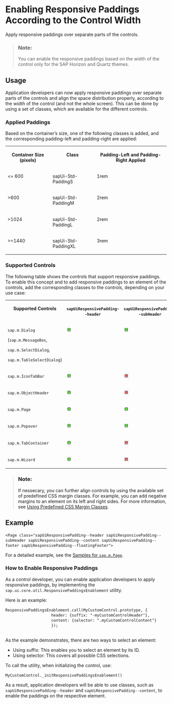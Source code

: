 <!-- loio3b718b5372fa457c92cf5087a673e953 -->

# Enabling Responsive Paddings According to the Control Width

Apply responsive paddings over separate parts of the controls.

> ### Note:  
> You can enable the responsive paddings based on the width of the control only for the SAP Horizon and Quartz themes.



<a name="loio3b718b5372fa457c92cf5087a673e953__section_d2f_1pv_jjb"/>

## Usage

Application developers can now apply responsive paddings over separate parts of the controls and align the space distribution properly, according to the width of the control \(and not the whole screen\). This can be done by using a set of classes, which are available for the different controls.



### Applied Paddings

Based on the container’s size, one of the following classes is added, and the corresponding padding-left and padding-right are applied:


<table>
<tr>
<th valign="top">

Container Size \(pixels\)



</th>
<th valign="top">

Class



</th>
<th valign="top">

Padding-Left and Padding-Right Applied



</th>
</tr>
<tr>
<td valign="top">

<= 600



</td>
<td valign="top">

sapUi-Std-PaddingS



</td>
<td valign="top">

1rem



</td>
</tr>
<tr>
<td valign="top">

\>600



</td>
<td valign="top">

sapUi-Std-PaddingM



</td>
<td valign="top">

2rem



</td>
</tr>
<tr>
<td valign="top">

\>1024



</td>
<td valign="top">

sapUi-Std-PaddingL



</td>
<td valign="top">

2rem



</td>
</tr>
<tr>
<td valign="top">

\>=1440



</td>
<td valign="top">

sapUi-Std-PaddingXL



</td>
<td valign="top">

3rem



</td>
</tr>
</table>



### Supported Controls

The following table shows the controls that support responsive paddings. To enable this concept and to add responsive paddings to an element of the controls, add the corresponding classes to the controls, depending on your use case:


<table>
<tr>
<th valign="top">

Supported Controls



</th>
<th valign="top">

`sapUiResponsivePadding--header` 



</th>
<th valign="top">

`sapUiResponsivePadding--subHeader` 



</th>
<th valign="top">

`sapUiResponsivePadding--content` 



</th>
<th valign="top">

`sapUiResponsivePadding--footer` 



</th>
<th valign="top">

`sapUiResponsivePadding--floatingFooter` 



</th>
</tr>
<tr>
<td valign="top">

`sap.m.Dialog`

\(`sap.m.MessageBox`,

`sap.m.SelectDialog`,

`sap.m.TableSelectDialog`\)



</td>
<td valign="top">

![Yes](../02_Read-Me-First/images/Green_Led_3cb17ee.gif)



</td>
<td valign="top">

![Yes](../02_Read-Me-First/images/Green_Led_3cb17ee.gif)



</td>
<td valign="top">

![Yes](../02_Read-Me-First/images/Green_Led_3cb17ee.gif)



</td>
<td valign="top">

![Yes](../02_Read-Me-First/images/Green_Led_3cb17ee.gif)



</td>
<td valign="top">

![No](../02_Read-Me-First/images/Red_Led_5befb5a.gif)



</td>
</tr>
<tr>
<td valign="top">

`sap.m.IconTabBar` 



</td>
<td valign="top">

![Yes](../02_Read-Me-First/images/Green_Led_3cb17ee.gif)



</td>
<td valign="top">

![No](../02_Read-Me-First/images/Red_Led_5befb5a.gif)



</td>
<td valign="top">

![Yes](../02_Read-Me-First/images/Green_Led_3cb17ee.gif)



</td>
<td valign="top">

![No](../02_Read-Me-First/images/Red_Led_5befb5a.gif)



</td>
<td valign="top">

![No](../02_Read-Me-First/images/Red_Led_5befb5a.gif)



</td>
</tr>
<tr>
<td valign="top">

`sap.m.ObjectHeader` 



</td>
<td valign="top">

![Yes](../02_Read-Me-First/images/Green_Led_3cb17ee.gif)



</td>
<td valign="top">

![No](../02_Read-Me-First/images/Red_Led_5befb5a.gif)



</td>
<td valign="top">

![No](../02_Read-Me-First/images/Red_Led_5befb5a.gif)



</td>
<td valign="top">

![No](../02_Read-Me-First/images/Red_Led_5befb5a.gif)



</td>
<td valign="top">

![No](../02_Read-Me-First/images/Red_Led_5befb5a.gif)



</td>
</tr>
<tr>
<td valign="top">

`sap.m.Page` 



</td>
<td valign="top">

![Yes](../02_Read-Me-First/images/Green_Led_3cb17ee.gif)



</td>
<td valign="top">

![Yes](../02_Read-Me-First/images/Green_Led_3cb17ee.gif)



</td>
<td valign="top">

![Yes](../02_Read-Me-First/images/Green_Led_3cb17ee.gif)



</td>
<td valign="top">

![Yes](../02_Read-Me-First/images/Green_Led_3cb17ee.gif)



</td>
<td valign="top">

![Yes](../02_Read-Me-First/images/Green_Led_3cb17ee.gif)



</td>
</tr>
<tr>
<td valign="top">

`sap.m.Popover` 



</td>
<td valign="top">

![Yes](../02_Read-Me-First/images/Green_Led_3cb17ee.gif)



</td>
<td valign="top">

![Yes](../02_Read-Me-First/images/Green_Led_3cb17ee.gif)



</td>
<td valign="top">

![Yes](../02_Read-Me-First/images/Green_Led_3cb17ee.gif)



</td>
<td valign="top">

![Yes](../02_Read-Me-First/images/Green_Led_3cb17ee.gif)



</td>
<td valign="top">

![No](../02_Read-Me-First/images/Red_Led_5befb5a.gif)



</td>
</tr>
<tr>
<td valign="top">

`sap.m.TabContainer` 



</td>
<td valign="top">

![Yes](../02_Read-Me-First/images/Green_Led_3cb17ee.gif)



</td>
<td valign="top">

![No](../02_Read-Me-First/images/Red_Led_5befb5a.gif)



</td>
<td valign="top">

![No](../02_Read-Me-First/images/Red_Led_5befb5a.gif)



</td>
<td valign="top">

![No](../02_Read-Me-First/images/Red_Led_5befb5a.gif)



</td>
<td valign="top">

![No](../02_Read-Me-First/images/Red_Led_5befb5a.gif)



</td>
</tr>
<tr>
<td valign="top">

`sap.m.Wizard` 



</td>
<td valign="top">

![Yes](../02_Read-Me-First/images/Green_Led_3cb17ee.gif)



</td>
<td valign="top">

![No](../02_Read-Me-First/images/Red_Led_5befb5a.gif)



</td>
<td valign="top">

![Yes](../02_Read-Me-First/images/Green_Led_3cb17ee.gif)



</td>
<td valign="top">

![No](../02_Read-Me-First/images/Red_Led_5befb5a.gif)



</td>
<td valign="top">

![No](../02_Read-Me-First/images/Red_Led_5befb5a.gif)



</td>
</tr>
</table>

> ### Note:  
> If nessecary, you can further align controls by using the available set of predefined CSS margin classes. For example, you can add negative margins to an element on its left and right sides. For more information, see [Using Predefined CSS Margin Classes](using-predefined-css-margin-classes-777168f.md).



## Example

```
<Page class="sapUiResponsivePadding--header sapUiResponsivePadding--subHeader sapUiResponsivePadding--content sapUiResponsivePadding--footer sapUiResponsivePadding--floatingFooter">
```

For a detailed example, see the [Samples for `sap.m.Page`](https://ui5.sap.com/#/entity/sap.m.Page). 





### How to Enable Responsive Paddings

As a control developer, you can enable application developers to apply responsive paddings, by implementing the `sap.ui.core.util.ResponsivePaddingsEnablement` utility.

Here is an example:

```
ResponsivePaddingsEnablement.call(MyCustomControl.prototype, {
					header: {suffix: "-myCustomControlHeader"},
					content: {selector: ".myCustomControlContent"}
					});
				
```

As the example demonstrates, there are two ways to select an element:

-   Using suffix: This enables you to select an element by its ID.
-   Using selector: This covers all possible CSS selections.

To call the utility, when initializing the control, use:

```
MyCustomControl._initResponsivePaddingsEnablement()
```

As a result, application developers will be able to use classes, such as `sapUiResponsivePadding--header` and `sapUiResponsivePadding--content`, to enable the paddings on the respective element.

